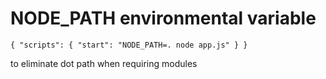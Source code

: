 # NODE_PATH environmental variable

`
{
  "scripts": {
    "start": "NODE_PATH=. node app.js"
  }
}
`

to eliminate dot path when requiring modules

# 
